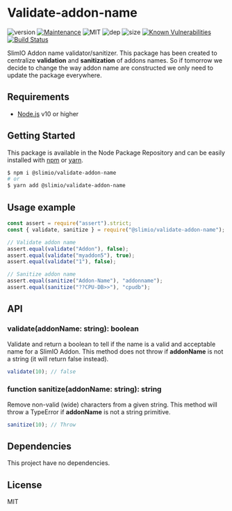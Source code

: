 # Validate-addon-name
![version](https://img.shields.io/badge/dynamic/json.svg?url=https://raw.githubusercontent.com/SlimIO/validate-addon-name/master/package.json&query=$.version&label=Version)
[![Maintenance](https://img.shields.io/badge/Maintained%3F-yes-green.svg)](https://github.com/SlimIO/validate-addon-name/commit-activity)
![MIT](https://img.shields.io/github/license/mashape/apistatus.svg)
![dep](https://img.shields.io/david/SlimIO/validate-addon-name)
![size](https://img.shields.io/github/languages/code-size/SlimIO/validate-addon-name)
[![Known Vulnerabilities](https://snyk.io//test/github/SlimIO/validate-addon-name/badge.svg?targetFile=package.json)](https://snyk.io//test/github/SlimIO/validate-addon-name?targetFile=package.json)
[![Build Status](https://travis-ci.com/SlimIO/validate-addon-name.svg?branch=master)](https://travis-ci.com/SlimIO/validate-addon-name)

SlimIO Addon name validator/sanitizer. This package has been created to centralize **validation** and **sanitization** of addons names. So if tomorrow we decide to change the way addon name are constructed we only need to update the package everywhere.

## Requirements
- [Node.js](https://nodejs.org/en/) v10 or higher

## Getting Started

This package is available in the Node Package Repository and can be easily installed with [npm](https://docs.npmjs.com/getting-started/what-is-npm) or [yarn](https://yarnpkg.com).

```bash
$ npm i @slimio/validate-addon-name
# or
$ yarn add @slimio/validate-addon-name
```

## Usage example
```js
const assert = require("assert").strict;
const { validate, sanitize } = require("@slimio/validate-addon-name");

// Validate addon name
assert.equal(validate("Addon"), false);
assert.equal(validate("myaddon5"), true);
assert.equal(validate("1"), false);

// Sanitize addon name
assert.equal(sanitize("Addon-Name"), "addonname");
assert.equal(sanitize("??CPU-DB>>"), "cpudb");
```

## API

### validate(addonName: string): boolean
Validate and return a boolean to tell if the name is a valid and acceptable name for a SlimIO Addon. This method does not throw if **addonName** is not a string (it will return false instead).

```js
validate(10); // false
```

### function sanitize(addonName: string): string
Remove non-valid (wide) characters from a given string. This method will throw a TypeError if **addonName** is not a string primitive.

```js
sanitize(10); // Throw
```

## Dependencies
This project have no dependencies.

## License
MIT

